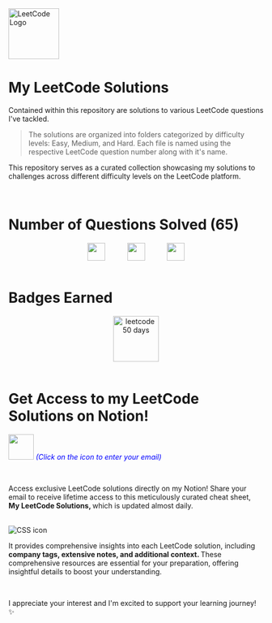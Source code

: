 <img src="https://upload.wikimedia.org/wikipedia/commons/1/19/LeetCode_logo_black.png" alt="LeetCode Logo" width="100" height="100">

# My LeetCode Solutions

Contained within this repository are solutions to various LeetCode questions I've tackled. 
> The solutions are organized into folders categorized by difficulty levels: Easy, Medium, and Hard. Each file is named using the respective LeetCode question number along with it's name.

This repository serves as a curated collection showcasing my solutions to challenges across different difficulty levels on the LeetCode platform.

<br>

# Number of Questions Solved (65)

<!-- 
- ![Easy Questions Solved](https://img.shields.io/badge/Easy-33-green)
- ![Medium Questions Solved](https://img.shields.io/badge/Medium-26-orange)
- ![Hard Questions Solved](https://img.shields.io/badge/Hard-6-red)
-->

<div style="text-align: center;">
  <div style="display: flex; justify-content: center;">
    <img src="https://camo.githubusercontent.com/550a1c82383ffb595bbda34dc484d22a09c379b0ec6ea8298d340df6c356d5b1/68747470733a2f2f696d672e736869656c64732e696f2f62616467652f456173792d33332d677265656e" alt="" height="35px" title="" style="margin-right: 20px;">
    &nbsp;&nbsp;&nbsp;&nbsp;&nbsp;&nbsp;
    <img src="https://camo.githubusercontent.com/57659ef572c2c0c281d8b0c76283ed79594b7130c0ea1eeb2b3b50bef46c22de/68747470733a2f2f696d672e736869656c64732e696f2f62616467652f4d656469756d2d32362d6f72616e6765" alt="" height="35px" title="" style="margin-right: 20px;">
    &nbsp;&nbsp;&nbsp;&nbsp;&nbsp;&nbsp;
    <img src="https://camo.githubusercontent.com/eb458ab628791acaf4cdb4af6ac40e062a38008b7a62b5411e8afb978c1f046a/68747470733a2f2f696d672e736869656c64732e696f2f62616467652f486172642d362d726564" alt="" height="35px" title="">
  </div>
</div>




<br>

# Badges Earned
<div style="text-align: center;">
  <div style="display: flex; justify-content: center; gap: 20px;">
    <img src="https://assets.leetcode.com/static_assets/marketing/2023-50.gif" alt="leetcode 50 days" height="90px" title="LeetCode 50 Days Badge 2023">
  </div>
</div>

<br>

# Get Access to my LeetCode Solutions on Notion!

[<img src="https://cdn-icons-png.flaticon.com/512/5968/5968528.png" width="50" height="50">](https://forms.gle/Am4LHigcuPJzcCPg8) <span style="color:blue">_(Click on the icon to enter your email)_</span>

<br>

Access exclusive LeetCode solutions directly on my Notion! Share your email to receive lifetime access to this meticulously curated cheat sheet, <strong> My LeetCode Solutions, </strong> which is updated almost daily.

<br>

<img src="https://i.ibb.co/VMwmMMX/2.png" alt="CSS icon" title="image">

<br>

It provides comprehensive insights into each LeetCode solution, including <strong> company tags, extensive notes, and additional context. </strong> These comprehensive resources are essential for your preparation, offering insightful details to boost your understanding.

<br>

I appreciate your interest and I'm excited to support your learning journey! ✨

<br>




